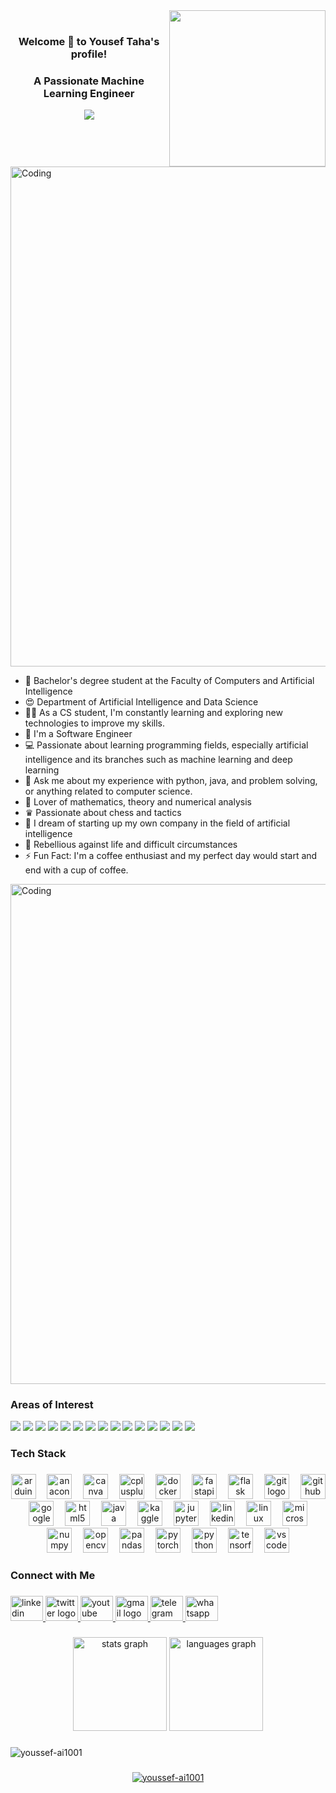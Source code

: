 <img width="250" align="right" src="https://c.tenor.com/_DOBjnGspYAAAAAM/code-coding.gif">
<br>
<h3 align="center">
  Welcome  👋  to Yousef Taha's profile!
  <h3 align = "center">A Passionate Machine Learning Engineer</h3>
  <p align="center">
  <a href="https://github.com/DenverCoder1/readme-typing-svg"><img src="https://readme-typing-svg.herokuapp.com/?lines=Machine%20learning%20engineer;Always%20learning%20new%20things&font=Fira%20Code&center=true&width=440&height=45&color=f75c7e&vCenter=true&size=22"></a>
</p> 
<br>
<br>
<img align="centre" alt="Coding" width="800" src="https://miro.medium.com/max/1400/1*TPy4pf_P1QUNVZqzngjliA.gif">
<br>
  
- 🤞 Bachelor's degree student at the Faculty of Computers and Artificial Intelligence
- 😍 Department of Artificial Intelligence and Data Science
- 👨‍💻 As a CS student, I'm constantly learning and exploring new technologies to improve my skills.
- 🏢 I'm a Software Engineer
- 💻 Passionate about learning programming fields, especially artificial intelligence and its branches such as machine learning and deep learning
- 💬 Ask me about my experience with python, java, and problem solving, or anything related to computer science.
- 📏 Lover of mathematics, theory and numerical analysis
- ♛ Passionate about chess and tactics
- 🚀 I dream of starting up my own company in the field of artificial intelligence
- 💪 Rebellious against life and difficult circumstances
- ⚡ Fun Fact: I'm a coffee enthusiast and my perfect day would start and end with a cup of coffee.

<img align="centre" alt="Coding" width="800" src="https://www.segalbenz.com/sites/default/files/SB-blog-5-research-stats_112420-550x300.gif">


<h3 align="left">Areas of Interest</h3>

![](https://img.shields.io/badge/-Data_Science-%231a202c?style=flat-square&logo=#&logoColor=ffffff)
![](https://img.shields.io/badge/-Machine_Learning-%23CC6699?style=flat-square&logo=#&logoColor=ffffff)
![](https://img.shields.io/badge/-Deep_Learning-%232C3A42?style=flat-square&logo=#&logoColor=ffffff)
![](https://img.shields.io/badge/-Neural_Networks-%2300C7B7?style=flat-square&logo=#&logoColor=ffffff)
![](https://img.shields.io/badge/-Pattern_Recognition-%232c3e50?style=flat-square&logo=#&logoColor=ffffff)
![](https://img.shields.io/badge/-Computer_Vision-%23646CFF?style=flat-square&logo=#&logoColor=ffffff)
![](https://img.shields.io/badge/-Image_Processing-%232C3A42?style=flat-square&logo=#&logoColor=ffffff)
![](https://img.shields.io/badge/-Feature_Extraction-007ACC?style=flat-square&logo=#&logoColor=ffffff)
![](https://img.shields.io/badge/-Object_Dectection-%232c3e50?style=flat-square&logo=#&logoColor=ffffff)
![](https://img.shields.io/badge/-Autonomous_Perception-%23E44D27?style=flat-square&logo=#&logoColor=ffffff)
![](https://img.shields.io/badge/-API_Development-%231d365d?style=flat-square&logo=#&logoColor=ffffff)
![](https://img.shields.io/badge/-Automaition-%234B32C3?style=flat-square&logo=#&logoColor=ffffff)
![](https://img.shields.io/badge/-Data_Preprocessing-%231d365d?style=flat-square&logo=#&logoColor=ffffff)
![](https://img.shields.io/badge/-Exploratory_Data_Analysis-FCA121?style=flat-square&logo=#&logoColor=ffffff)
![](https://img.shields.io/badge/-Model_Deployment-%231a202c?style=flat-square&logo=#&logoColor=ffffff)


<h3 align="left">Tech Stack</h3>

###

<div align="center">
  <img src="https://cdn.jsdelivr.net/gh/devicons/devicon/icons/arduino/arduino-original.svg" height="40" alt="arduino logo"  />
  <img width="10" />
  <img src="https://cdn.jsdelivr.net/gh/devicons/devicon/icons/anaconda/anaconda-original.svg" height="40" alt="anaconda logo"  />
  <img width="10" />
  <img src="https://cdn.jsdelivr.net/gh/devicons/devicon/icons/canva/canva-original.svg" height="40" alt="canva logo"  />
  <img width="10" />
  <img src="https://cdn.jsdelivr.net/gh/devicons/devicon/icons/cplusplus/cplusplus-original.svg" height="40" alt="cplusplus logo"  />
  <img width="10" />
  <img src="https://cdn.jsdelivr.net/gh/devicons/devicon/icons/docker/docker-original.svg" height="40" alt="docker logo"  />
  <img width="10" />
  <img src="https://cdn.jsdelivr.net/gh/devicons/devicon/icons/fastapi/fastapi-original.svg" height="40" alt="fastapi logo"  />
  <img width="10" />
  <img src="https://cdn.jsdelivr.net/gh/devicons/devicon/icons/flask/flask-original.svg" height="40" alt="flask logo"  />
  <img width="10" />
  <img src="https://cdn.jsdelivr.net/gh/devicons/devicon/icons/git/git-original.svg" height="40" alt="git logo"  />
  <img width="10" />
  <img src="https://cdn.jsdelivr.net/gh/devicons/devicon/icons/github/github-original.svg" height="40" alt="github logo"  />
  <img width="10" />
  <img src="https://cdn.jsdelivr.net/gh/devicons/devicon/icons/googlecloud/googlecloud-original.svg" height="40" alt="googlecloud logo"  />
  <img width="10" />
  <img src="https://cdn.jsdelivr.net/gh/devicons/devicon/icons/html5/html5-original.svg" height="40" alt="html5 logo"  />
  <img width="10" />
  <img src="https://cdn.jsdelivr.net/gh/devicons/devicon/icons/java/java-original.svg" height="40" alt="java logo"  />
  <img width="10" />
  <img src="https://cdn.jsdelivr.net/gh/devicons/devicon/icons/kaggle/kaggle-original.svg" height="40" alt="kaggle logo"  />
  <img width="10" />
  <img src="https://cdn.jsdelivr.net/gh/devicons/devicon/icons/jupyter/jupyter-original.svg" height="40" alt="jupyter logo"  />
  <img width="10" />
  <img src="https://cdn.jsdelivr.net/gh/devicons/devicon/icons/linkedin/linkedin-original.svg" height="40" alt="linkedin logo"  />
  <img width="10" />
  <img src="https://cdn.jsdelivr.net/gh/devicons/devicon/icons/linux/linux-original.svg" height="40" alt="linux logo"  />
  <img width="10" />
  <img src="https://cdn.jsdelivr.net/gh/devicons/devicon/icons/microsoftsqlserver/microsoftsqlserver-plain.svg" height="40" alt="microsoftsqlserver logo"  />
  <img width="10" />
  <img src="https://cdn.jsdelivr.net/gh/devicons/devicon/icons/numpy/numpy-original.svg" height="40" alt="numpy logo"  />
  <img width="10" />
  <img src="https://cdn.jsdelivr.net/gh/devicons/devicon/icons/opencv/opencv-original.svg" height="40" alt="opencv logo"  />
  <img width="10" />
  <img src="https://cdn.jsdelivr.net/gh/devicons/devicon/icons/pandas/pandas-original.svg" height="40" alt="pandas logo"  />
  <img width="10" />
  <img src="https://cdn.jsdelivr.net/gh/devicons/devicon/icons/pytorch/pytorch-original.svg" height="40" alt="pytorch logo"  />
  <img width="10" />
  <img src="https://cdn.jsdelivr.net/gh/devicons/devicon/icons/python/python-original.svg" height="40" alt="python logo"  />
  <img width="10" />
  <img src="https://cdn.jsdelivr.net/gh/devicons/devicon/icons/tensorflow/tensorflow-original.svg" height="40" alt="tensorflow logo"  />
  <img width="10" />
  <img src="https://cdn.jsdelivr.net/gh/devicons/devicon/icons/vscode/vscode-original.svg" height="40" alt="vscode logo"  />
</div>

###

<h3 align="left">Connect with Me</h3>

###

<div align="left">
  <a href="https://www.linkedin.com/in/yousseftaha1902/" target="_blank">
    <img src="https://raw.githubusercontent.com/maurodesouza/profile-readme-generator/master/src/assets/icons/social/linkedin/default.svg" width="52" height="40" alt="linkedin logo"  />
  </a>
  <a href="https://x.com/Youssef_MiniEng" target="_blank">
    <img src="https://raw.githubusercontent.com/maurodesouza/profile-readme-generator/master/src/assets/icons/social/twitter/default.svg" width="52" height="40" alt="twitter logo"  />
  </a>
  <a href="https://www.youtube.com/@youssef0101/" target="_blank">
    <img src="https://raw.githubusercontent.com/maurodesouza/profile-readme-generator/master/src/assets/icons/social/youtube/default.svg" width="52" height="40" alt="youtube logo"  />
  </a>
  <a href="Ytaha8586@gmail.com" target="_blank">
    <img src="https://raw.githubusercontent.com/maurodesouza/profile-readme-generator/master/src/assets/icons/social/gmail/default.svg" width="52" height="40" alt="gmail logo"  />
  </a>
  <a href="https://t.me/Sir_Youssef" target="_blank">
    <img src="https://raw.githubusercontent.com/maurodesouza/profile-readme-generator/master/src/assets/icons/social/telegram/default.svg" width="52" height="40" alt="telegram logo"  />
  </a>
  <a href="https://wa.me/+201554019655" target="_blank">
    <img src="https://raw.githubusercontent.com/maurodesouza/profile-readme-generator/master/src/assets/icons/social/whatsapp/default.svg" width="52" height="40" alt="whatsapp logo"  />
  </a>
</div>

###

<div align="center">
  <img src="https://github-readme-stats.vercel.app/api?username=Youssef-Ai1001&hide_title=false&hide_rank=false&show_icons=true&include_all_commits=true&count_private=true&disable_animations=false&theme=dracula&locale=en&hide_border=false&order=1" height="150" alt="stats graph"  />
  <img src="https://github-readme-stats.vercel.app/api/top-langs?username=Youssef-Ai1001&locale=en&hide_title=false&layout=compact&card_width=320&langs_count=5&theme=dracula&hide_border=false&order=2" height="150" alt="languages graph"  />
</div>

###

<p align="left"> <img src="https://komarev.com/ghpvc/?username=youssef-ai1001&label=Profile%20views&color=0e75b6&style=flat" alt="youssef-ai1001" /> </p>

###
<p align="center"> <a href="https://github.com/ryo-ma/github-profile-trophy"><img src="https://github-profile-trophy.vercel.app/?username=youssef-ai1001" alt="youssef-ai1001" /></a> </p>

